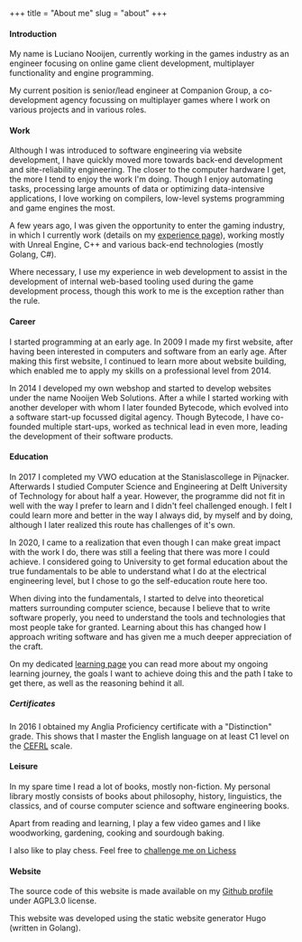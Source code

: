 +++
title = "About me"
slug = "about"
+++

#### Introduction

My name is Luciano Nooijen, currently working in the games industry as an engineer focusing on online game client development, multiplayer functionality and engine programming.

My current position is senior/lead engineer at Companion Group, a co-development agency focussing on multiplayer games where I work on various projects and in various roles.

#### Work

Although I was introduced to software engineering via website development, I have quickly moved more towards back-end development and site-reliability engineering. The closer to the computer hardware I get, the more I tend to enjoy the work I'm doing. Though I enjoy automating tasks, processing large amounts of data or optimizing data-intensive applications, I love working on compilers, low-level systems programming and game engines the most.

A few years ago, I was given the opportunity to enter the gaming industry, in which I currently work (details on my [experience page](/experience)), working mostly with Unreal Engine, C++ and various back-end technologies (mostly Golang, C#). 

Where necessary, I use my experience in web development to assist in the development of internal web-based tooling used during the game development process, though this work to me is the exception rather than the rule.

#### Career

I started programming at an early age. In 2009 I made my first website, after having been interested in computers and software from an early age. After making this first website, I continued to learn more about website building, which enabled me to apply my skills on a professional level from 2014.

In 2014 I developed my own webshop and started to develop websites under the name Nooijen Web Solutions. After a while I started working with another developer with whom I later founded Bytecode, which evolved into a software start-up focussed digital agency. Though Bytecode, I have co-founded multiple start-ups, worked as technical lead in even more, leading the development of their software products.

#### Education

In 2017 I completed my VWO education at the Stanislascollege in Pijnacker. Afterwards I studied Computer Science and Engineering at Delft University of Technology for about half a year. However, the programme did not fit in well with the way I prefer to learn and I didn't feel challenged enough. I felt I could learn more and better in the way I always did, by myself and by doing, although I later realized this route has challenges of it's own.

In 2020, I came to a realization that even though I can make great impact with the work I do, there was still a feeling that there was more I could achieve. I considered going to University to get formal education about the true fundamentals to be able to understand what I do at the electrical engineering level, but I chose to go the self-education route here too.

When diving into the fundamentals, I started to delve into theoretical matters surrounding computer science, because I believe that to write software properly, you need to understand the tools and technologies that most people take for granted. Learning about this has changed how I approach writing software and has given me a much deeper appreciation of the craft.

On my dedicated [learning page](/learning) you can read more about my ongoing learning journey, the goals I want to achieve doing this and the path I take to get there, as well as the reasoning behind it all.

##### Certificates

In 2016 I obtained my Anglia Proficiency certificate with a "Distinction" grade. This shows that I master the English language on at least C1 level on the [CEFRL](https://en.wikipedia.org/wiki/Common_European_Framework_of_Reference_for_Languages) scale.

#### Leisure

In my spare time I read a lot of books, mostly non-fiction. My personal library mostly consists of books about philosophy, history, linguistics, the classics, and of course computer science and software engineering books.

Apart from reading and learning, I play a few video games and I like woodworking, gardening, cooking and sourdough baking.

I also like to play chess. Feel free to [challenge me on Lichess](https://lichess.org/@/lucianonooijen)

#### Website

The source code of this website is made available on my [Github profile](https://github.com/lucianonooijen/personal-website) under AGPL3.0 license.

This website was developed using the static website generator Hugo (written in Golang).
